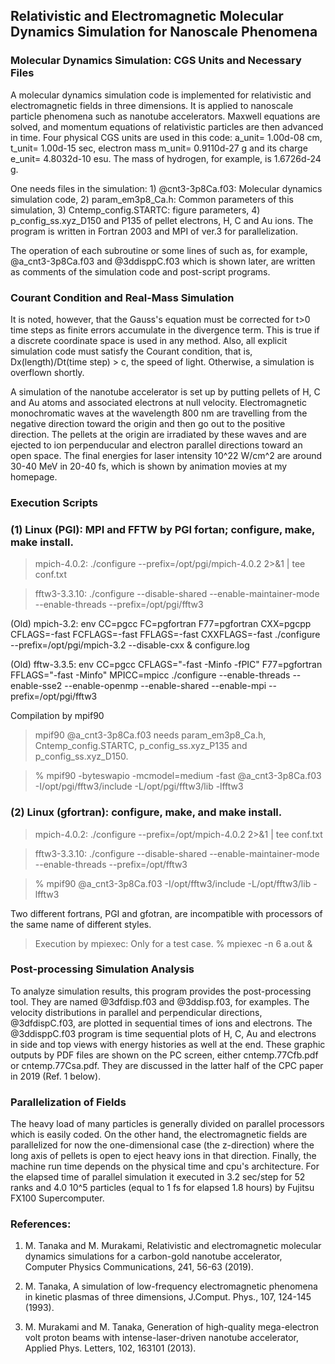 ## Relativistic and Electromagnetic Molecular Dynamics Simulation for Nanoscale Phenomena ##

### Molecular Dynamics Simulation: CGS Units and Necessary Files ###

A molecular dynamics simulation code is implemented for relativistic and electromagnetic fields in three dimensions. It is applied to nanoscale particle phenomena such as nanotube accelerators. Maxwell equations are solved, and momentum equations of relativistic particles are then advanced in time. 
Four physical CGS units are used in this code: a_unit= 1.00d-08 cm, t_unit= 1.00d-15 sec, electron mass m_unit= 0.9110d-27 g and its charge e_unit= 4.8032d-10 esu. The mass of hydrogen, for example, is 1.6726d-24 g. 

One needs files in the simulation: 1) @cnt3-3p8Ca.f03: Molecular dynamics simulation code, 2) param_em3p8_Ca.h: Common parameters of this simulation, 3) Cntemp_config.STARTC: figure parameters, 4) p_config_ss.xyz_D150 and P135 of pellet electrons, H, C and Au ions. The program is written in Fortran 2003 and MPI of ver.3 for parallelization.

The operation of each subroutine or some lines of such as, for example,  @a_cnt3-3p8Ca.f03 and @3ddisppC.f03 which is shown later, are written as comments of the simulation code and post-script programs.


### Courant Condition and Real-Mass Simulation ###

It is noted, however, that the Gauss's equation must be corrected for t>0 time steps as finite errors accumulate in the divergence term. This is true if a discrete coordinate space is used in any method.
Also, all explicit simulation code must satisfy the Courant condition, that is, Dx(length)/Dt(time step) > c, the speed of light. Otherwise, a simulation is overflown shortly. 

A simulation of the nanotube accelerator is set up by putting pellets of H, C and Au atoms and associated electrons at null velocity. Electromagnetic monochromatic waves at the wavelength 800 nm are travelling from the negative direction toward the origin and then go out to the positive direction. The pellets at the origin are irradiated by these waves and are ejected to ion perpenducular and electron parallel directions toward an open space. The final energies for laser intensity 10^22 W/cm^2 are around 30-40 MeV in 20-40 fs, which is shown by animation movies at my homepage.

### Execution Scripts ###

### (1) Linux (PGI): MPI and FFTW by PGI fortan; configure, make, make install.

>mpich-4.0.2: ./configure --prefix=/opt/pgi/mpich-4.0.2 2>&1 | tee conf.txt

>fftw3-3.3.10: ./configure --disable-shared --enable-maintainer-mode --enable-threads --prefix=/opt/pgi/fftw3

(Old) mpich-3.2: env CC=pgcc FC=pgfortran F77=pgfortran CXX=pgcpp CFLAGS=-fast FCFLAGS=-fast FFLAGS=-fast CXXFLAGS=-fast ./configure --prefix=/opt/pgi/mpich-3.2 --disable-cxx & configure.log

(Old) fftw-3.3.5: env CC=pgcc CFLAGS="-fast -Minfo -fPIC" F77=pgfortran FFLAGS="-fast -Minfo" MPICC=mpicc ./configure --enable-threads --enable-sse2 --enable-openmp --enable-shared --enable-mpi --prefix=/opt/pgi/fftw3

Compilation by mpif90

>mpif90 @a_cnt3-3p8Ca.f03 needs param_em3p8_Ca.h, Cntemp_config.STARTC, p_config_ss.xyz_P135 and p_config_ss.xyz_D150.   

>% mpif90 -byteswapio -mcmodel=medium -fast @a_cnt3-3p8Ca.f03 -I/opt/pgi/fftw3/include -L/opt/pgi/fftw3/lib -lfftw3

### (2) Linux (gfortran): configure, make, and make install.

>mpich-4.0.2: ./configure --prefix=/opt/mpich-4.0.2 2>&1 | tee conf.txt

>fftw3-3.3.10: ./configure --disable-shared --enable-maintainer-mode --enable-threads --prefix=/opt/fftw3

>% mpif90 @a_cnt3-3p8Ca.f03 -I/opt/fftw3/include -L/opt/fftw3/lib -lfftw3

Two different fortrans, PGI and gfotran, are incompatible with processors of the same name of different styles. 

>Execution by mpiexec: Only for a test case. % mpiexec -n 6 a.out &


### Post-processing Simulation Analysis ###

To analyze simulation results, this program provides the post-processing tool. They are named @3dfdisp.f03 and @3ddisp.f03, for examples. The velocity distributions in parallel and perpendicular directions, @3dfdispC.f03, are plotted in sequential times of ions and electrons. The @3ddisppC.f03 program is time sequential plots of H, C, Au and electrons in side and top views with energy histories as well at the end. These graphic outputs by PDF files are shown on the PC screen, either cntemp.77Cfb.pdf or cntemp.77Csa.pdf. They are discussed in the latter half of the CPC paper in 2019 (Ref. 1 below).

### Parallelization of Fields ###

The heavy load of many particles is generally divided on parallel processors which is easily coded.
On the other hand, the electromagnetic fields are parallelized for now the one-dimensional case (the z-direction) where the long axis of pellets is open to eject heavy ions in that direction. Finally, the machine run time depends on the physical time and cpu's architecture. For the elapsed time of parallel simulation it executed in 3.2 sec/step for 52 ranks and 4.0 10^5 particles (equal to 1 fs for elapsed 1.8 hours) by Fujitsu FX100 Supercomputer.

### References: ###

1. M. Tanaka and M. Murakami, Relativistic and electromagnetic molecular dynamics simulations for a carbon-gold nanotube accelerator, Computer Physics Communications, 241, 56-63 (2019).

2. M. Tanaka, A simulation of low-frequency electromagnetic phenomena in kinetic plasmas of three dimensions, J.Comput. Phys., 107, 124-145 (1993).

3. M. Murakami and M. Tanaka, Generation of high-quality mega-electron volt proton beams with intense-laser-driven nanotube accelerator, Applied Phys. Letters, 102, 163101 (2013).

